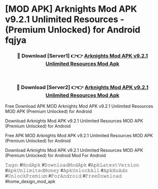 # [MOD APK] Arknights Mod APK v9.2.1 Unlimited Resources - (Premium Unlocked) for Android fqjya



<div align="center">
<h3>🔴 Download [Server1] 👉👉 <a href="https://momento.my/?title=Arknights_Mod_APK_v9.2.1_Unlimited_Resources">Arknights Mod APK v9.2.1 Unlimited Resources Mod Apk</a></h3><br>

<h3>🔴 Download [Server2] 👉👉 <a href="https://momento.my/?title=Arknights_Mod_APK_v9.2.1_Unlimited_Resources">Arknights Mod APK v9.2.1 Unlimited Resources Mod Apk</a></h3>
</div>



Free Download APK MOD Arknights Mod APK v9.2.1 Unlimited Resources MOD APK (Premium Unlocked) for Android

Download Arknights Mod APK v9.2.1 Unlimited Resources MOD APK (Premium Unlocked) for Android

Free APK MOD Arknights Mod APK v9.2.1 Unlimited Resources MOD APK (Premium Unlocked) for Android

Download Arknights Mod APK v9.2.1 Unlimited Resources MOD APK (Premium Unlocked) for Android Mod For Android

𝚃𝚊𝚐𝚜: #𝙼𝚘𝚍𝙰𝚙𝚔 #𝙳𝚘𝚠𝚗𝚕𝚘𝚊𝚍𝙼𝚘𝚍𝙰𝚙𝚔 #𝙰𝚙𝚔𝙻𝚊𝚝𝚎𝚜𝚝𝚅𝚎𝚛𝚜𝚒𝚘𝚗 #𝙰𝚙𝚔𝚄𝚗𝚕𝚒𝚖𝚒𝚝𝚎𝚍𝙼𝚘𝚗𝚎𝚢 #𝙰𝚙𝚔𝚄𝚗𝚕𝚘𝚌𝚔𝙰𝚕𝚕 #𝙰𝚙𝚔𝙽𝚘𝙰𝚍𝚜 #𝚄𝚗𝚕𝚘𝚌𝚔𝙿𝚛𝚎𝚖𝚒𝚞𝚖 #𝙵𝚘𝚛𝙰𝚗𝚍𝚛𝚘𝚒𝚍 #𝙵𝚛𝚎𝚎𝙳𝚘𝚠𝚗𝚕𝚘𝚊𝚍 #home_design_mod_apk
